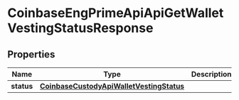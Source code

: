 
# CoinbaseEngPrimeApiApiGetWalletVestingStatusResponse

## Properties
Name | Type | Description | Notes
------------ | ------------- | ------------- | -------------
**status** | [**CoinbaseCustodyApiWalletVestingStatus**](CoinbaseCustodyApiWalletVestingStatus.md) |  | 



